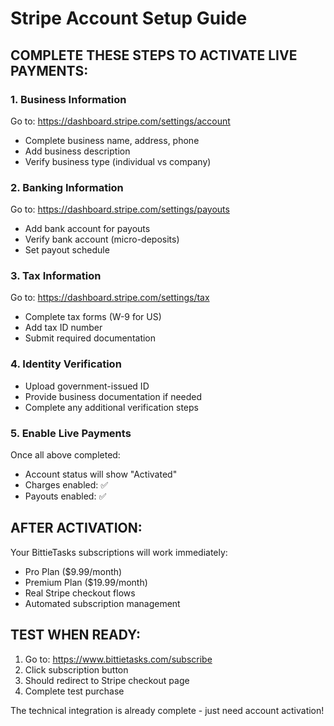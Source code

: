 # Stripe Account Setup Guide

## COMPLETE THESE STEPS TO ACTIVATE LIVE PAYMENTS:

### 1. **Business Information**
Go to: https://dashboard.stripe.com/settings/account
- Complete business name, address, phone
- Add business description
- Verify business type (individual vs company)

### 2. **Banking Information** 
Go to: https://dashboard.stripe.com/settings/payouts
- Add bank account for payouts
- Verify bank account (micro-deposits)
- Set payout schedule

### 3. **Tax Information**
Go to: https://dashboard.stripe.com/settings/tax
- Complete tax forms (W-9 for US)
- Add tax ID number
- Submit required documentation

### 4. **Identity Verification**
- Upload government-issued ID
- Provide business documentation if needed
- Complete any additional verification steps

### 5. **Enable Live Payments**
Once all above completed:
- Account status will show "Activated"
- Charges enabled: ✅
- Payouts enabled: ✅

## AFTER ACTIVATION:

Your BittieTasks subscriptions will work immediately:
- Pro Plan ($9.99/month)
- Premium Plan ($19.99/month)
- Real Stripe checkout flows
- Automated subscription management

## TEST WHEN READY:
1. Go to: https://www.bittietasks.com/subscribe
2. Click subscription button
3. Should redirect to Stripe checkout page
4. Complete test purchase

The technical integration is already complete - just need account activation!